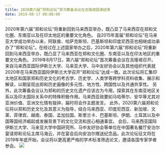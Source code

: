 ```yaml
---
title: 2020第六届“郑和论坛”首次筹备会议在吉隆坡圆满结束
date: 2019-08-17 00:00:00
---
```

2020年第六届“郑和论坛“将重新回到马来西亚举办，既凸显了马来西亚在郑和文化圈、东南亚以及在印太地区的重要文化角色。
自2015年首届“郑和论坛”在马来亚大学成功举办以来，阿联酋、哈萨克斯坦、巴基斯坦和印度尼西亚也相继成功承办了“郑和论坛”。在经过在上述国家举办之后，2020年第六届“郑和论坛“将重新回到马来西亚举办，既凸显了马来西亚在郑和文化圈、东南亚以及在印太地区的重要文化角色。
2019年8月17日，第六届“郑和论坛”首次筹备会议在吉隆坡召开。来自马来西亚国际伊斯兰大学、马来亚大学、马中友好协会以及其他组织代表就2020年在马来西亚国际伊斯兰大学召开“郑和论坛”达成一致。此次论坛将汇集印太地区和国家郑和历史文化的考古学、历史学、人类学等跨学科资料收集、展示和解读，以期呈现出郑和历史画像的多元性、地方性、跨国性以及共通共享性。
另外，此次筹备会议认为郑和的历史文化遗产应该古为今用，探索其在东南亚地区关系以及印太国际关系中的特殊积极作用。马来西亚政要如马哈蒂尔、安华等尤其对亚洲价值、亚洲文化情有独钟，届时将会作主题发言。
此外，2020第六届郑和论坛将以郑和历史文化及其意义为指导，结合马来西亚、印度尼西亚、新加坡、文莱、菲律宾、越南、泰国、孟加拉国、斯里兰卡、巴基斯坦、伊朗、土耳其以及中国等国经济崛起或发展背景下的文化交流和民心相通事宜。
会后，马来西亚国际伊斯兰大学、马来亚大学中国研究所、马中友好协会等单位在中国著名餐厅安泊尔宴请郑和论坛主席马海云，并在宴会后向安泊尔赠送纪念品。此次论坛征文将在2019年年底开始，会议将以更高更严格的学术标准筛选论文，邀请各国专家学者参会。
![](/static/images/2019/08/04.png)
